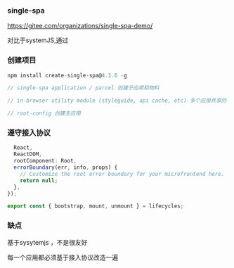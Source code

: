 ### single-spa

https://gitee.com/organizations/single-spa-demo/

对比于systemJS,通过 

### 创建项目

```js
npm install create-single-spa@4.1.6 -g

// single-spa application / parcel 创建子应用和物料

// in-browser utility module (styleguide, api cache, etc) 多个应用共享的

// root-config 创建主应用
```

### 遵守接入协议

```js
  React,
  ReactDOM,
  rootComponent: Root,
  errorBoundary(err, info, props) {
    // Customize the root error boundary for your microfrontend here.
    return null;
  },
});

export const { bootstrap, mount, unmount } = lifecycles;

```

### 缺点

基于sysytemjs ，不是很友好

每一个应用都必须基于接入协议改造一遍